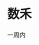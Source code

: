 

# 数禾
一周内

<!--stackedit_data:
eyJoaXN0b3J5IjpbLTcwMTg4MDk5OCw2ODEzMTg1NDYsMTkzMz
UyNzc2Myw0NDM1NzU2MTgsLTM4Mzg4MiwxNDAxMTQxMDM4LDE1
MjAxNTU4NiwxMTk3NzczNzA4LDIwNTE2MjQxNTIsLTEzNjkyOT
M4MDIsLTk5OTg0NDE0OSwtOTEzMzMwODM3LC0xOTI4OTIyNjUw
LDQ4ODYyNTE5NSwtMjI3ODkwODAsMTE1NjIzMTYzMyw1MjIwNT
UzMjMsLTIwMDQ0MDczMDIsLTIxNDA5MDQxNjMsLTczNzI2Mzc2
NV19
-->
